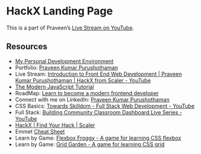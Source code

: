 # HackX Landing Page

This is a part of Praveen’s [Live Stream on YouTube](https://rb.gy/crr5ts).

## Resources

- [My Personal Development Environment](https://blog.praveen.science/my-personal-development-environment/)
- Portfolio: [Praveen Kumar Purushothaman](https://praveen.science/)
- Live Stream: [Introduction to Front End Web Development | Praveen Kumar Purushothaman | HackX from Scaler - YouTube](https://www.youtube.com/watch?v=AOwdHQ1aHAc&list=PLO_Y0rsm7b3a9jKH9LpAVOa-FHsUswKal)
- [The Modern JavaScript Tutorial](https://javascript.info/)
- RoadMap: [Learn to become a modern frontend developer](https://roadmap.sh/frontend)
- Connect with me on LinkedIn: [Praveen Kumar Purushothaman](https://www.linkedin.com/in/praveentech/)
- CSS Basics: [Towards Skilldom - Full Stack Web Development - YouTube](https://www.youtube.com/playlist?list=PLO_Y0rsm7b3bOGxuK932gbKKQ_azizqnF)
- Full Stack: [Building Community Classroom Dashboard Live Series - YouTube](https://www.youtube.com/playlist?list=PLO_Y0rsm7b3aHpTGfz9ePAzJeB4aj6H5D)
- [HackX | Find Your Hack | Scaler](https://www.scaler.com/event/hackx)
- Emmet [Cheat Sheet](https://docs.emmet.io/cheat-sheet/)
- Learn by Game: [Flexbox Froggy - A game for learning CSS flexbox](https://flexboxfroggy.com/)
- Learn by Game: [Grid Garden - A game for learning CSS grid](https://cssgridgarden.com/)
